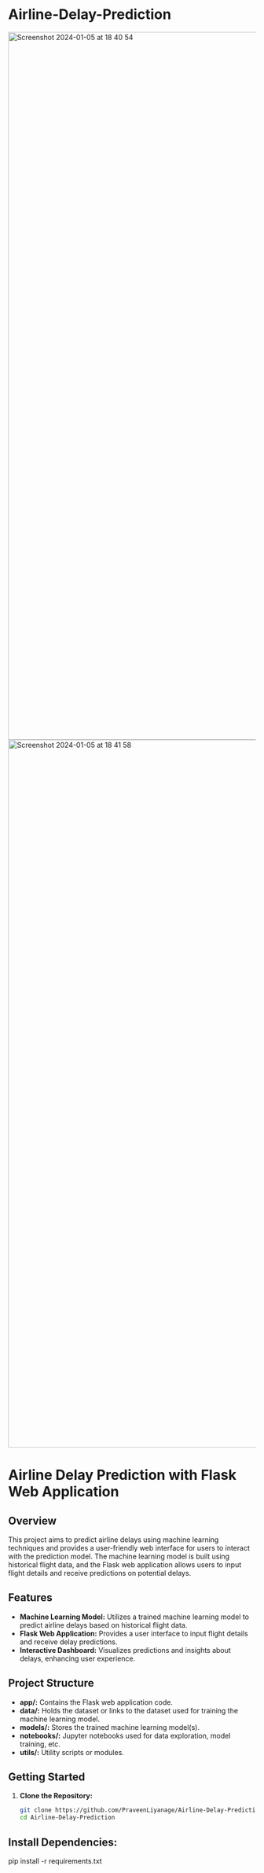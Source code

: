 # Airline-Delay-Prediction

<img width="1440" alt="Screenshot 2024-01-05 at 18 40 54" src="https://github.com/PraveenLiyanage/Airline-Delay-Prediction/assets/111709030/e633b3ea-4dac-4c19-ba7c-03635f904027">
<img width="1440" alt="Screenshot 2024-01-05 at 18 41 58" src="https://github.com/PraveenLiyanage/Airline-Delay-Prediction/assets/111709030/7a23223b-bd1a-4749-a68d-0fc755080267">

# Airline Delay Prediction with Flask Web Application

## Overview

This project aims to predict airline delays using machine learning techniques and provides a user-friendly web interface for users to interact with the prediction model. The machine learning model is built using historical flight data, and the Flask web application allows users to input flight details and receive predictions on potential delays.

## Features

- **Machine Learning Model:** Utilizes a trained machine learning model to predict airline delays based on historical flight data.
- **Flask Web Application:** Provides a user interface to input flight details and receive delay predictions.
- **Interactive Dashboard:** Visualizes predictions and insights about delays, enhancing user experience.

## Project Structure

- **app/:** Contains the Flask web application code.
- **data/:** Holds the dataset or links to the dataset used for training the machine learning model.
- **models/:** Stores the trained machine learning model(s).
- **notebooks/:** Jupyter notebooks used for data exploration, model training, etc.
- **utils/:** Utility scripts or modules.

## Getting Started

1. **Clone the Repository:**
   ```bash
   git clone https://github.com/PraveenLiyanage/Airline-Delay-Prediction.git
   cd Airline-Delay-Prediction

## Install Dependencies:
pip install -r requirements.txt
